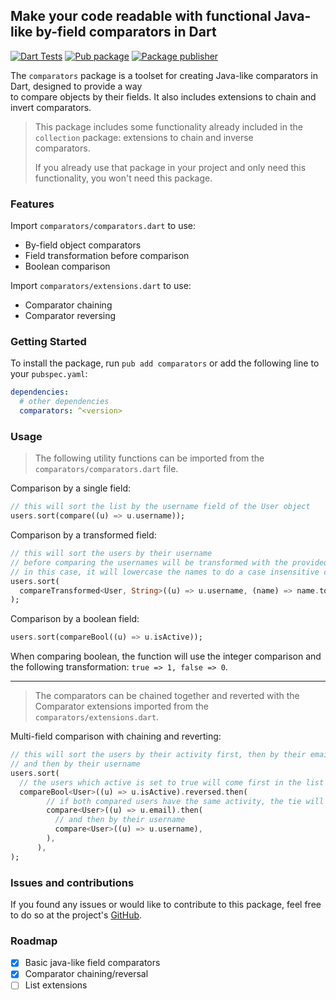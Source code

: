 ## Make your code readable with functional Java-like by-field comparators in Dart

[![Dart Tests](https://github.com/mitryp/comparators/actions/workflows/dart.yml/badge.svg)](https://github.com/mitryp/comparators/actions/workflows/dart.yml?branch=master)
[![Pub package](https://img.shields.io/pub/v/comparators.svg)](https://pub.dev/packages/comparators)
[![Package publisher](https://img.shields.io/pub/publisher/comparators.svg)](https://pub.dev/packages/comparators/publisher)

The `comparators` package is a toolset for creating Java-like comparators in Dart, designed to provide a way  
to compare objects by their fields. It also includes extensions to chain and 
invert comparators.

> This package includes some functionality already included in the `collection` package: extensions to chain and inverse  
> comparators.
>
> If you already use that package in your project and only need this functionality, you won't need this package.


### Features

Import `comparators/comparators.dart` to use:
* By-field object comparators
* Field transformation before comparison
* Boolean comparison

Import `comparators/extensions.dart` to use:
* Comparator chaining
* Comparator reversing


### Getting Started
To install the package, run `pub add comparators` or add the following line to your `pubspec.yaml`:
```yaml
dependencies:
  # other dependencies
  comparators: ^<version>
```


### Usage

> The following utility functions can be imported from the `comparators/comparators.dart` file.

Comparison by a single field:
```dart
// this will sort the list by the username field of the User object
users.sort(compare((u) => u.username));
```

Comparison by a transformed field:
```dart
// this will sort the users by their username
// before comparing the usernames will be transformed with the provided transform
// in this case, it will lowercase the names to do a case insensitive comparison
users.sort(
  compareTransformed<User, String>((u) => u.username, (name) => name.toLowerCase()),
);
```

Comparison by a boolean field:
```dart
users.sort(compareBool((u) => u.isActive));
```
When comparing boolean, the function will use the integer comparison and the following transformation: 
`true => 1, false => 0`.

---

> The comparators can be chained together and reverted with the Comparator extensions imported from 
the `comparators/extensions.dart`.

Multi-field comparison with chaining and reverting:
```dart
// this will sort the users by their activity first, then by their email,
// and then by their username
users.sort(
  // the users which active is set to true will come first in the list
  compareBool<User>((u) => u.isActive).reversed.then(
        // if both compared users have the same activity, the tie will be broken comparing by their email field
        compare<User>((u) => u.email).then(
          // and then by their username
          compare<User>((u) => u.username),
        ),
      ),
);
```

### Issues and contributions

If you found any issues or would like to contribute to this package, feel free to do so at the project's 
[GitHub](https://github.com/mitryp/comparators).

### Roadmap
- [x] Basic java-like field comparators 
- [x] Comparator chaining/reversal
- [ ] List extensions

